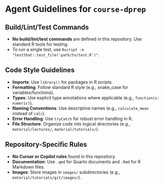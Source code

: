 # Agent Guidelines for `course-dprep`

## Build/Lint/Test Commands
- **No build/lint/test commands** are defined in this repository. Use standard R tools for testing.
- To run a single test, use `Rscript -e "testthat::test_file('path/to/test.R')"`.

## Code Style Guidelines
- **Imports**: Use `library()` for packages in R scripts.
- **Formatting**: Follow standard R style (e.g., snake_case for variables/functions).
- **Types**: Use explicit type annotations where applicable (e.g., `function(x: numeric)`).
- **Naming Conventions**: Use descriptive names (e.g., `calculate_mean` instead of `calc`).
- **Error Handling**: Use `tryCatch` for robust error handling in R.
- **File Structure**: Organize code into logical directories (e.g., `material/lectures/`, `material/tutorials/`).

## Repository-Specific Rules
- **No Cursor or Copilot rules** found in this repository.
- **Documentation**: Use `.qmd` for Quarto documents and `.Rmd` for R Markdown files.
- **Images**: Store images in `images/` subdirectories (e.g., `material/tutorials/git/images/`).